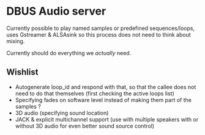 # DBUS Audio server

Currently possible to play named samples or predefined sequences/loops, uses Gstreamer & ALSAsink so this process
does not need to think about mixing.

Currently should do everything we *actually* need.

## Wishlist

  - Autogenerate loop_id and respond with that, so that the callee does not need to do that themselves (first checking the active loops list)
  - Specifying fades on software level instead of making them part of the samples ?
  - 3D audio (specifying sound location)
  - JACK & explicit multichannel support (use with multiple speakers with or without 3D audio for even better sound source control)


